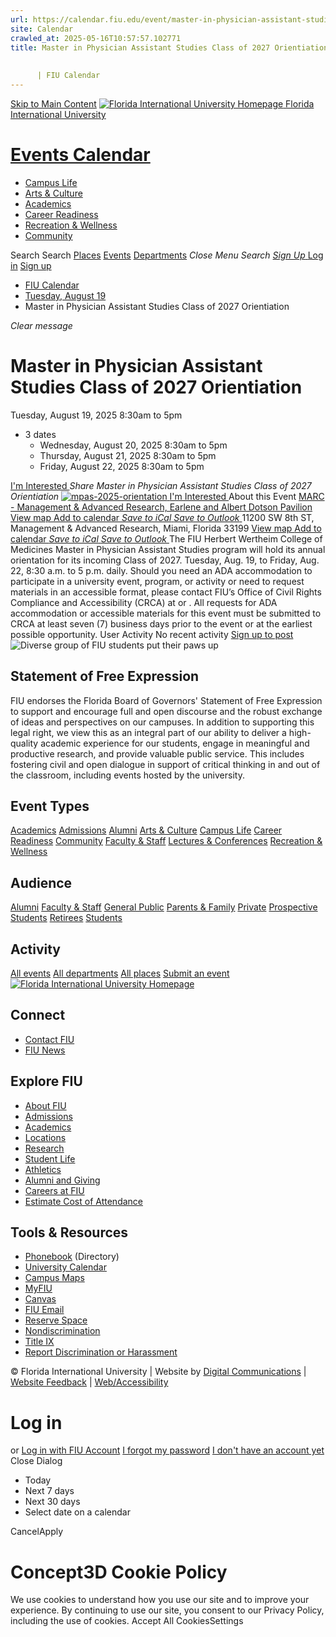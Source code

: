 ```yaml
---
url: https://calendar.fiu.edu/event/master-in-physician-assistant-studies-class-of-2027-orientiation
site: Calendar
crawled_at: 2025-05-16T10:57:57.102771
title: Master in Physician Assistant Studies Class of 2027 Orientiation
    
    
      | FIU Calendar
---
```


[Skip to Main Content](https://calendar.fiu.edu/event/master-in-physician-assistant-studies-class-of-2027-orientiation#main-content)
[![Florida International University Homepage](https://digicdn.fiu.edu/core/_assets/images/logo-top.png) Florida International University](https://www.fiu.edu)
# [Events Calendar ](https://calendar.fiu.edu/)
  * [Campus Life](https://calendar.fiu.edu/calendar?event_types%5B%5D=127595)
  * [Arts & Culture](https://calendar.fiu.edu/calendar?event_types%5B%5D=127590)
  * [Academics](https://calendar.fiu.edu/calendar?event_types%5B%5D=127582)
  * [Career Readiness](https://calendar.fiu.edu/calendar?event_types%5B%5D=127584)
  * [Recreation & Wellness](https://calendar.fiu.edu/calendar?event_types%5B%5D=127603)
  * [Community](https://calendar.fiu.edu/calendar?event_types%5B%5D=127601)


Search Search
[Places](https://calendar.fiu.edu/search/places) [Events](https://calendar.fiu.edu/calendar) [Departments](https://calendar.fiu.edu/search/departments)
_Close Menu_
_Search_ [ _Sign Up_ ](https://calendar.fiu.edu/signup)
[Log in](https://calendar.fiu.edu/auth/shib_login?previous_url=https%3A%2F%2Fcalendar.fiu.edu%2Fevent%2Fmaster-in-physician-assistant-studies-class-of-2027-orientiation) [Sign up](https://calendar.fiu.edu/signup)
  * [FIU Calendar](https://calendar.fiu.edu/)
  * [Tuesday, August 19](https://calendar.fiu.edu/calendar/day/2025/8/19)
  * Master in Physician Assistant Studies Class of 2027 Orientiation


_Clear message_
# Master in Physician Assistant Studies Class of 2027 Orientiation
Tuesday, August 19, 2025 8:30am to 5pm 
+ 3 dates
  * Wednesday, August 20, 2025 8:30am to 5pm
  * Thursday, August 21, 2025 8:30am to 5pm
  * Friday, August 22, 2025 8:30am to 5pm


[ I'm Interested ](https://calendar.fiu.edu/event/48684622217655/confirm?return=https%3A%2F%2Fcalendar.fiu.edu%2Fevent%2Fmaster-in-physician-assistant-studies-class-of-2027-orientiation)
_Share Master in Physician Assistant Studies Class of 2027 Orientiation_
[ ![mpas-2025-orientation](https://localist-images.azureedge.net/photos/48712629375568/card/0032ad5d22362f1ddfb5f94a234aeaae8229cec4.jpg) ](https://calendar.fiu.edu/photo/48712629375568)
[ I'm Interested ](https://calendar.fiu.edu/event/48684622217655/confirm?return=https%3A%2F%2Fcalendar.fiu.edu%2Fevent%2Fmaster-in-physician-assistant-studies-class-of-2027-orientiation)
About this Event
[ MARC - Management & Advanced Research, Earlene and Albert Dotson Pavilion ](https://calendar.fiu.edu/marc) [View map ](https://calendar.fiu.edu/event/master-in-physician-assistant-studies-class-of-2027-orientiation#about_map)
[Add to calendar ](https://calendar.fiu.edu/event/master-in-physician-assistant-studies-class-of-2027-orientiation)
[ _Save to iCal_ ](https://calendar.fiu.edu/event/master-in-physician-assistant-studies-class-of-2027-orientiation.ics "Save to iCal") [ _Save to Outlook_ ](https://calendar.fiu.edu/event/master-in-physician-assistant-studies-class-of-2027-orientiation.ics "Save to Outlook")
11200 SW 8th ST, Management & Advanced Research, Miami, Florida 33199
[View map ](https://calendar.fiu.edu/event/master-in-physician-assistant-studies-class-of-2027-orientiation#about_map)
[Add to calendar ](https://calendar.fiu.edu/event/master-in-physician-assistant-studies-class-of-2027-orientiation)
[ _Save to iCal_ ](https://calendar.fiu.edu/event/master-in-physician-assistant-studies-class-of-2027-orientiation.ics "Save to iCal") [ _Save to Outlook_ ](https://calendar.fiu.edu/event/master-in-physician-assistant-studies-class-of-2027-orientiation.ics "Save to Outlook")
The FIU Herbert Wertheim College of Medicines Master in Physician Assistant Studies program will hold its annual orientation for its incoming Class of 2027. 
Tuesday, Aug. 19, to Friday, Aug. 22, 8:30 a.m. to 5 p.m. daily.
Should you need an ADA accommodation to participate in a university event, program, or activity or need to request materials in an accessible format, please contact FIU’s Office of Civil Rights Compliance and Accessibility (CRCA) at or . All requests for ADA accommodation or accessible materials for this event must be submitted to CRCA at least seven (7) business days prior to the event or at the earliest possible opportunity. 
User Activity
No recent activity
[Sign up to post](https://calendar.fiu.edu/auth/shib_login?previous_url=https%3A%2F%2Fcalendar.fiu.edu%2Fevent%2Fmaster-in-physician-assistant-studies-class-of-2027-orientiation)
![Diverse group of FIU students put their paws up](https://www.fiu.edu/_assets/images/thumbnail-students-paw.jpg)
## Statement of Free Expression
FIU endorses the Florida Board of Governors' Statement of Free Expression to support and encourage full and open discourse and the robust exchange of ideas and perspectives on our campuses. In addition to supporting this legal right, we view this as an integral part of our ability to deliver a high-quality academic experience for our students, engage in meaningful and productive research, and provide valuable public service. This includes fostering civil and open dialogue in support of critical thinking in and out of the classroom, including events hosted by the university.
## Event Types
[Academics](https://calendar.fiu.edu/calendar?event_types%5B%5D=127582)
[Admissions](https://calendar.fiu.edu/calendar?event_types%5B%5D=127583)
[Alumni](https://calendar.fiu.edu/calendar?event_types%5B%5D=127589)
[Arts & Culture](https://calendar.fiu.edu/calendar?event_types%5B%5D=127590)
[Campus Life](https://calendar.fiu.edu/calendar?event_types%5B%5D=127595)
[Career Readiness](https://calendar.fiu.edu/calendar?event_types%5B%5D=127584)
[Community](https://calendar.fiu.edu/calendar?event_types%5B%5D=127601)
[Faculty & Staff](https://calendar.fiu.edu/calendar?event_types%5B%5D=127602)
[Lectures & Conferences](https://calendar.fiu.edu/calendar?event_types%5B%5D=127587)
[Recreation & Wellness](https://calendar.fiu.edu/calendar?event_types%5B%5D=127603)
## Audience
[Alumni](https://calendar.fiu.edu/calendar?event_types%5B%5D=121721)
[Faculty & Staff](https://calendar.fiu.edu/calendar?event_types%5B%5D=121720)
[General Public](https://calendar.fiu.edu/calendar?event_types%5B%5D=121722)
[Parents & Family](https://calendar.fiu.edu/calendar?event_types%5B%5D=36918157286658)
[Private](https://calendar.fiu.edu/calendar?event_types%5B%5D=129753)
[Prospective Students](https://calendar.fiu.edu/calendar?event_types%5B%5D=121723)
[Retirees](https://calendar.fiu.edu/calendar?event_types%5B%5D=37290279036119)
[Students](https://calendar.fiu.edu/calendar?event_types%5B%5D=121719)
## Activity
[All events](https://calendar.fiu.edu/search?what=events)
[All departments](https://calendar.fiu.edu/search/departments)
[All places](https://calendar.fiu.edu/search?what=places)
[Submit an event](https://calendar.fiu.edu/admin/events/new/basic-information)
[ ![Florida International University Homepage](https://digicdn.fiu.edu/core/_assets/images/footer-logo.svg) ](https://www.fiu.edu/)
## Connect
  * [Contact FIU](https://www.fiu.edu/about/contact-us/index.html)
  * [FIU News](https://news.fiu.edu/)


## Explore FIU
  * [About FIU](https://www.fiu.edu/about/index.html)
  * [Admissions](https://www.fiu.edu/admissions/index.html)
  * [Academics](https://www.fiu.edu/academics/index.html)
  * [Locations](https://www.fiu.edu/locations/index.html)
  * [Research](https://www.fiu.edu/research/index.html)
  * [Student Life](https://www.fiu.edu/student-life/index.html)
  * [Athletics](https://www.fiu.edu/athletics/index.html)
  * [Alumni and Giving](https://www.fiu.edu/alumni-and-giving/index.html)
  * [Careers at FIU](https://hr.fiu.edu/careers/)
  * [Estimate Cost of Attendance](https://onestop.fiu.edu/finances/estimate-your-costs/)


## Tools & Resources
  * [Phonebook](https://phonebook.fiu.edu) (Directory)
  * [University Calendar](https://calendar.fiu.edu/)
  * [Campus Maps](https://campusmaps.fiu.edu/)
  * [MyFIU](https://my.fiu.edu/)
  * [Canvas](https://canvas.fiu.edu)
  * [FIU Email](http://mail.fiu.edu/)
  * [Reserve Space](https://reservespace.fiu.edu/make-reservation/)
  * [Nondiscrimination](https://ace.fiu.edu/civil-rights-and-accessibility/harassment-and-discrimination/)
  * [Title IX](https://ace.fiu.edu/title-ix/)
  * [Report Discrimination or Harassment](https://report.fiu.edu/)


© Florida International University  | Website by [Digital Communications](https://stratcomm.fiu.edu/digital-print/websites/) | [Website Feedback](https://webforms.fiu.edu/view.php?id=370774&element_5=https://calendar.fiu.edu/https://calendar.fiu.edu/) | [Web/Accessibility](https://accessibility.fiu.edu/)
# Log in
or
[Log in with FIU Account](https://calendar.fiu.edu/auth/shib_login?previous_url=https%3A%2F%2Fcalendar.fiu.edu%2Fevent%2Fmaster-in-physician-assistant-studies-class-of-2027-orientiation)
[I forgot my password](https://calendar.fiu.edu/auth/forgot) [I don't have an account yet](https://calendar.fiu.edu/signup)
Close Dialog
  * Today
  * Next 7 days
  * Next 30 days
  * Select date on a calendar


CancelApply
# Concept3D Cookie Policy
We use cookies to understand how you use our site and to improve your experience. By continuing to use our site, you consent to our Privacy Policy, including the use of cookies. 
Accept All CookiesSettings
